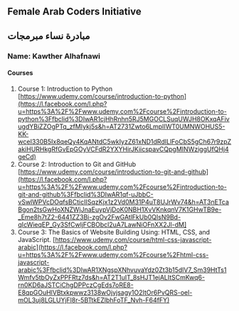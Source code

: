 ## Female Arab Coders Initiative
## مبادرة نساء مبرمجات
### Name: Kawther Alhafnawi

#### Courses
1. Course 1: Introduction to Python [https://www.udemy.com/course/introduction-to-python](https://l.facebook.com/l.php?u=https%3A%2F%2Fwww.udemy.com%2Fcourse%2Fintroduction-to-python%3Ffbclid%3DIwAR1cjHhRnhn5RJ5MGOCLSuqUWJH8OKxqAFivugdYBiZZOgPTq_zfMIykj5s&h=AT2731Zwto6LmpIIWT0UMNWOHUS5-KK-wceI330B5Ix8qeQy4KqANtdC5wkIyzZ61xND1dRdILlFoCbS5gCh67r9zpZakiHURHkgRfGvEpGOyVCFdR2YXYHirJKiicspavCQpgMINWziggUfQHj4geCd)
2. Course 2: Introduction to Git and GitHub [https://www.udemy.com/course/introduction-to-git-and-github](https://l.facebook.com/l.php?u=https%3A%2F%2Fwww.udemy.com%2Fcourse%2Fintroduction-to-git-and-github%3Ffbclid%3DIwAR1qf-uJbbC-vSwlWPVcDOqfsBCticIISqzKjx1z2Vd0M31P4uT8UJrWv74&h=AT3nETcaBgon2tsGwHoXNZWjJnaEuypVjDoK0NBH1XvVKnkqnV7K1GHwTB9e-_Eme8h7tZ2-6441ZZ3Bi-zgOv2FwGAtlFkUb0QIsN9Bd-qIcWieqEP_Gy3SfCwljFCBObcl2uA7LawNiOFnXX2Jl-dM]
3. Course 3: The Basics of Website Building Using: HTML, CSS, and JavaScript. [https://www.udemy.com/course/html-css-javascript-arabic](https://l.facebook.com/l.php?u=https%3A%2F%2Fwww.udemy.com%2Fcourse%2Fhtml-css-javascript-arabic%3Ffbclid%3DIwAR1XNgspXNhvuvaYdz0Zt3b15dlV7_Sm39HtTs1Wmfv5tbOyZxPPFRtz7ds&h=AT2T1uIT_8sHJT1ejALItSCmKwq6-rn0KD6aJSTCiChgDPPczCgEds7oRE8-E8qpGOuHlVBtxkpwwz3138wOjvjsagy1O2ItOr6PvQRS-oel-mOL3uj8LGLUYjFl8r-5BTtkEZlbhFoTF_Nvh-F64fFY)
